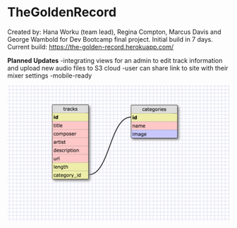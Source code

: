 # TheGoldenRecord

Created by: Hana Worku (team lead), Regina Compton, Marcus Davis and George Wambold for Dev Bootcamp final project.
Initial build in 7 days.
Current build: https://the-golden-record.herokuapp.com/

**Planned Updates**
-integrating views for an admin to edit track information and upload new audio files to S3 cloud
-user can share link to site with their mixer settings
-mobile-ready

![schema](schema.png)
